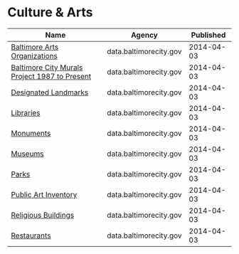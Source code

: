 # Culture & Arts

Name | Agency | Published
---- | ---- | ---------
[Baltimore Arts Organizations](../datasets/r4ur-u5nm.md) | data.baltimorecity.gov | 2014-04-03
[Baltimore City Murals Project 1987 to Present](../datasets/zqh4-9ud5.md) | data.baltimorecity.gov | 2014-04-03
[Designated Landmarks](../datasets/cpd3-yi9b.md) | data.baltimorecity.gov | 2014-04-03
[Libraries](../datasets/tgtv-wr5u.md) | data.baltimorecity.gov | 2014-04-03
[Monuments](../datasets/cpxf-kxp3.md) | data.baltimorecity.gov | 2014-04-03
[Museums](../datasets/8hgq-9pi6.md) | data.baltimorecity.gov | 2014-04-03
[Parks](../datasets/3r8a-uawz.md) | data.baltimorecity.gov | 2014-04-03
[Public Art Inventory](../datasets/5xsg-uc29.md) | data.baltimorecity.gov | 2014-04-03
[Religious Buildings](../datasets/kbdc-bpw3.md) | data.baltimorecity.gov | 2014-04-03
[Restaurants](../datasets/k5ry-ef3g.md) | data.baltimorecity.gov | 2014-04-03

